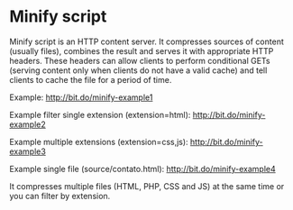 # Minify script
Minify script is an HTTP content server. It compresses sources of content 
(usually files), combines the result and serves it with appropriate 
HTTP headers. These headers can allow clients to perform conditional 
GETs (serving content only when clients do not have a valid cache) 
and tell clients to cache the file for a period of time.

Example: http://bit.do/minify-example1

Example filter single extension (extension=html): http://bit.do/minify-example2

Example multiple extensions (extension=css,js): http://bit.do/minify-example3

Example single file (source/contato.html): http://bit.do/minify-example4

It compresses multiple files (HTML, PHP, CSS and JS) at the same time or you can filter by extension.
